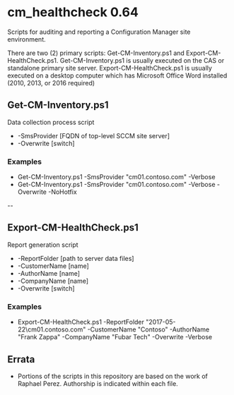 # cm_healthcheck 0.64
Scripts for auditing and reporting a Configuration Manager site environment.

There are two (2) primary scripts: Get-CM-Inventory.ps1 and Export-CM-HealthCheck.ps1.  Get-CM-Inventory.ps1 is usually executed on the CAS or standalone primary site server.  Export-CM-HealthCheck.ps1 is usually executed on a desktop computer which has Microsoft Office Word installed (2010, 2013, or 2016 required)

## Get-CM-Inventory.ps1

Data collection process script

* -SmsProvider [FQDN of top-level SCCM site server]
* -Overwrite [switch]

### Examples

* Get-CM-Inventory.ps1 -SmsProvider "cm01.contoso.com" -Verbose
* Get-CM-Inventory.ps1 -SmsProvider "cm01.contoso.com" -Verbose -Overwrite -NoHotfix

--
## Export-CM-HealthCheck.ps1

Report generation script

* -ReportFolder [path to server data files]
* -CustomerName [name]
* -AuthorName [name]
* -CompanyName [name]
* -Overwrite [switch]

### Examples

* Export-CM-HealthCheck.ps1 -ReportFolder "2017-05-22\cm01.contoso.com" -CustomerName "Contoso" -AuthorName "Frank Zappa" -CompanyName "Fubar Tech" -Overwrite -Verbose

## Errata

* Portions of the scripts in this repository are based on the work of Raphael Perez.  Authorship is indicated within each file.
